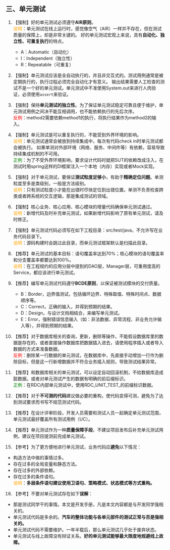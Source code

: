 

## 三、单元测试 

1. 【强制】好的单元测试必须遵守**AIR原则**。 
  <br><span style="color:orange">说明</span>：单元测试在线上运行时，感觉像空气（AIR）一样并不存在，但在测试质量的保障上，却是非常关键的。
  好的单元测试宏观上来说，具有**自动化、独立性、可重复执行**的特点。 
   - A：Automatic（自动化） 
   - I：Independent（独立性） 
   - R：Repeatable（可重复） 
2. 【强制】单元测试应该是全自动执行的，并且非交互式的。测试用例通常是被定期执行的，执行过程必须完全自动化才有意义。
输出结果需要人工检查的测试不是一个好的单元测试。单元测试中不准使用System.out来进行人肉验证，必须使用`assert`来验证。 
3. 【强制】保持**单元测试的独立性**。为了保证单元测试稳定可靠且便于维护，单元测试用例之间决不能互相调用，也不能依赖执行的先后次序。 
  <br><span style="color:red">反例</span>：method2需要依赖method1的执行，将执行结果作为method2的输入。 
4. 【强制】单元测试是可以重复执行的，不能受到外界环境的影响。 
  <br><span style="color:orange">说明</span>：单元测试通常会被放到持续集成中，每次有代码check in时单元测试都会被执行。
  如果单测对外部环境（网络、服务、中间件等）有依赖，容易导致持续集成机制的不可用。 
  <br><span style="color:green">正例</span>：为了不受外界环境影响，要求设计代码时就把SUT的依赖改成注入，在测试时用spring这样的DI框架注入一个本地（内存）实现或者Mock实现。 
5. 【强制】对于单元测试，要保证**测试粒度足够小**，有助于**精确定位问题**。单测粒度至多是类级别，一般是方法级别。 
  <br><span style="color:orange">说明</span>：只有测试粒度小才能在出错时尽快定位到出错位置。单测不负责检查跨类或者跨系统的交互逻辑，那是集成测试的领域。 
6. 【强制】核心业务、核心应用、核心模块的增量代码确保单元测试通过。 
  <br><span style="color:orange">说明</span>：新增代码及时补充单元测试，如果新增代码影响了原有单元测试，请及时修正。 
7. 【强制】单元测试代码必须写在如下工程目录：src/test/java，不允许写在业务代码目录下。 
  <br><span style="color:orange">说明</span>：源码构建时会跳过此目录，而单元测试框架默认是扫描此目录。 

8. 【推荐】单元测试的基本目标：语句覆盖率达到70%；核心模块的语句覆盖率和分支覆盖率都要达到100%。 
  <br><span style="color:orange">说明</span>：在工程规约的应用分层中提到的DAO层，Manager层，可重用度高的Service，都应该进行单元测试。   
9. 【推荐】编写单元测试代码遵守**BCDE原则**，以保证被测试模块的交付质量。 
   - B：Border，边界值测试，包括循环边界、特殊取值、特殊时间点、数据顺序等。 
   - C：Correct，正确的输入，并得到预期的结果。 
   - D：Design，与设计文档相结合，来编写单元测试。 
   -  E：Error，强制错误信息输入（如：非法数据、异常流程、非业务允许输入等），并得到预期的结果。 
10. 【推荐】对于数据库相关的查询，更新，删除等操作，不能假设数据库里的数据是存在的，或者直接操作数据库把数据插入进去，请使用程序插入或者导入数据的方式来准备数据。 
  <br><span style="color:red">反例</span>：删除某一行数据的单元测试，在数据库中，先直接手动增加一行作为删除目标，但是这一行新增数据并不符合业务插入规则，导致测试结果异常。 
11. 【推荐】和数据库相关的单元测试，可以设定自动回滚机制，不给数据库造成脏数据。或者对单元测试产生的数据有明确的前后缀标识。 
  <br><span style="color:green">正例</span>：在RDC内部单元测试中，使用RDC_UNIT_TEST_的前缀标识数据。 
12. 【推荐】对于**不可测的代码**建议做必要的重构，使代码变得可测，避免为了达到测试要求而书写不规范测试代码。 
13. 【推荐】在设计评审阶段，开发人员需要和测试人员一起确定单元测试范围，单元测试最好覆盖所有测试用例（UC）。 
14. 【推荐】单元测试作为一种**质量保障手段**，不建议项目发布后补充单元测试用例，建议在项目提测前完成单元测试。 

15. 【参考】为了更方便地进行单元测试，业务代码应**避免**以下情况：
   - 构造方法中做的事情过多。 
   - 存在过多的全局变量和静态方法。 
   - 存在过多的外部依赖。 
   - 存在过多的条件语句。 
  <br><span style="color:orange">说明</span>：**多层条件语句建议使用卫语句、策略模式、状态模式等方式重构。** 
16. 【参考】不要对单元测试存在如下**误解**： 
   - 那是测试同学干的事情。本文是开发手册，凡是本文内容都是与开发同学强相关的。
   - 单元测试代码是多余的。**汽车的整体功能与各单元部件的测试正常与否是强相关的。** 
   - 单元测试代码不需要维护。一年半载后，那么单元测试几乎处于废弃状态。 
   - 单元测试与线上故障没有辩证关系。**好的单元测试能够最大限度地规避线上故障。** 
 
 